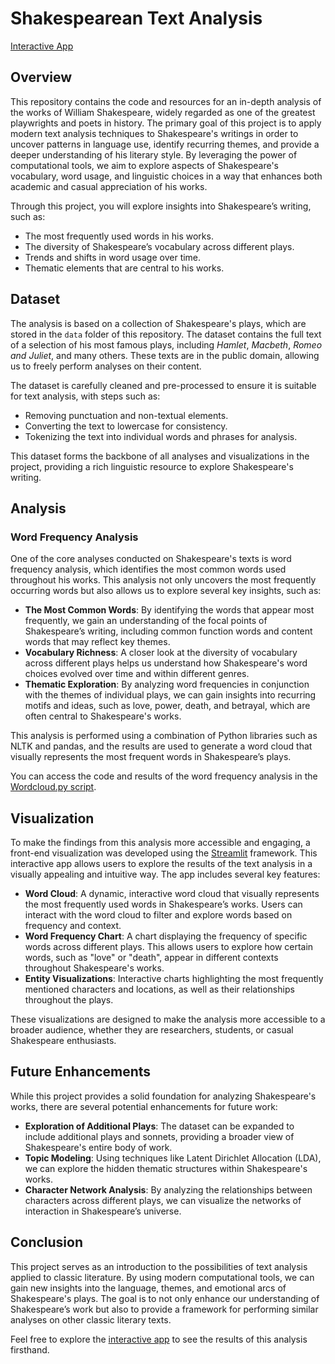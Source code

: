 # Shakespearean Text Analysis

[Interactive App](https://rcchan5-shakespeare-text-analysis-wordcloud-jitlub.streamlit.app/)

## Overview

This repository contains the code and resources for an in-depth analysis of the works of William Shakespeare, widely regarded as one of the greatest playwrights and poets in history. The primary goal of this project is to apply modern text analysis techniques to Shakespeare's writings in order to uncover patterns in language use, identify recurring themes, and provide a deeper understanding of his literary style. By leveraging the power of computational tools, we aim to explore aspects of Shakespeare's vocabulary, word usage, and linguistic choices in a way that enhances both academic and casual appreciation of his works.

Through this project, you will explore insights into Shakespeare’s writing, such as:

- The most frequently used words in his works.
- The diversity of Shakespeare’s vocabulary across different plays.
- Trends and shifts in word usage over time.
- Thematic elements that are central to his works.

## Dataset

The analysis is based on a collection of Shakespeare's plays, which are stored in the `data` folder of this repository. The dataset contains the full text of a selection of his most famous plays, including *Hamlet*, *Macbeth*, *Romeo and Juliet*, and many others. These texts are in the public domain, allowing us to freely perform analyses on their content.

The dataset is carefully cleaned and pre-processed to ensure it is suitable for text analysis, with steps such as:

- Removing punctuation and non-textual elements.
- Converting the text to lowercase for consistency.
- Tokenizing the text into individual words and phrases for analysis.

This dataset forms the backbone of all analyses and visualizations in the project, providing a rich linguistic resource to explore Shakespeare's writing.

## Analysis

### Word Frequency Analysis

One of the core analyses conducted on Shakespeare's texts is word frequency analysis, which identifies the most common words used throughout his works. This analysis not only uncovers the most frequently occurring words but also allows us to explore several key insights, such as:

- **The Most Common Words**: By identifying the words that appear most frequently, we gain an understanding of the focal points of Shakespeare’s writing, including common function words and content words that may reflect key themes.
- **Vocabulary Richness**: A closer look at the diversity of vocabulary across different plays helps us understand how Shakespeare's word choices evolved over time and within different genres.
- **Thematic Exploration**: By analyzing word frequencies in conjunction with the themes of individual plays, we can gain insights into recurring motifs and ideas, such as love, power, death, and betrayal, which are often central to Shakespeare's works.

This analysis is performed using a combination of Python libraries such as NLTK and pandas, and the results are used to generate a word cloud that visually represents the most frequent words in Shakespeare’s plays. 

You can access the code and results of the word frequency analysis in the [Wordcloud.py script](https://github.com/RCChan5/Shakespeare-Text-Analysis/blob/main/Wordcloud.py).

## Visualization

To make the findings from this analysis more accessible and engaging, a front-end visualization was developed using the [Streamlit](https://streamlit.io/) framework. This interactive app allows users to explore the results of the text analysis in a visually appealing and intuitive way. The app includes several key features:

- **Word Cloud**: A dynamic, interactive word cloud that visually represents the most frequently used words in Shakespeare’s works. Users can interact with the word cloud to filter and explore words based on frequency and context.
- **Word Frequency Chart**: A chart displaying the frequency of specific words across different plays. This allows users to explore how certain words, such as "love" or "death", appear in different contexts throughout Shakespeare's works.
- **Entity Visualizations**: Interactive charts highlighting the most frequently mentioned characters and locations, as well as their relationships throughout the plays.

These visualizations are designed to make the analysis more accessible to a broader audience, whether they are researchers, students, or casual Shakespeare enthusiasts.

## Future Enhancements

While this project provides a solid foundation for analyzing Shakespeare's works, there are several potential enhancements for future work:

- **Exploration of Additional Plays**: The dataset can be expanded to include additional plays and sonnets, providing a broader view of Shakespeare's entire body of work.
- **Topic Modeling**: Using techniques like Latent Dirichlet Allocation (LDA), we can explore the hidden thematic structures within Shakespeare's works.
- **Character Network Analysis**: By analyzing the relationships between characters across different plays, we can visualize the networks of interaction in Shakespeare’s universe.

## Conclusion

This project serves as an introduction to the possibilities of text analysis applied to classic literature. By using modern computational tools, we can gain new insights into the language, themes, and emotional arcs of Shakespeare's plays. The goal is to not only enhance our understanding of Shakespeare’s work but also to provide a framework for performing similar analyses on other classic literary texts.

Feel free to explore the [interactive app](https://rcchan5-shakespeare-text-analysis-wordcloud-jitlub.streamlit.app/) to see the results of this analysis firsthand.
